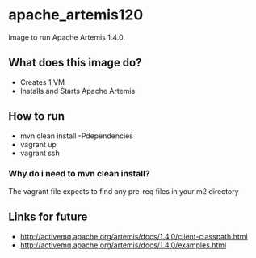 # apache_artemis120
Image to run Apache Artemis 1.4.0.

## What does this image do?
- Creates 1 VM
- Installs and Starts Apache Artemis

## How to run
- mvn clean install -Pdependencies
- vagrant up
- vagrant ssh

### Why do i need to mvn clean install?
The vagrant file expects to find any pre-req files in your m2 directory

## Links for future
- http://activemq.apache.org/artemis/docs/1.4.0/client-classpath.html
- http://activemq.apache.org/artemis/docs/1.4.0/examples.html

